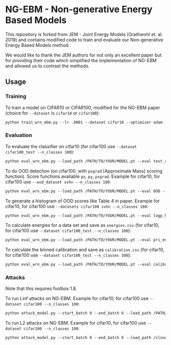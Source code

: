 # NG-EBM - Non-generative Energy Based Models
This repository is forked from JEM - Joint Energy Models (Grathwohl et. al. 2019) and contains modified code to train and evaluate our Non-generative Energy Based Models method.

We would like to thank the JEM authors for not only an excellent paper but for providing their code which simplified the implementation of NG-EBM and allowed us to contrast the methods.

<!--
A pretrained NG-EBM model on CIFAR10 can be found [here](http://www.crc.nd.edu/~csweet1/NG-EBM_CIFAR10_MODEL.pt).
-->

## Usage
### Training
To train a model on CIFAR10 or CIFAR100, modified for the NG-EBM paper (choice for ```--dataset``` is ```cifar10``` or ```cifar100```):
```markdown
python train_wrn_ebm.py --lr .0001 --dataset cifar10 --optimizer adam --energy_variance_loss 1.0 --energy_derivative_loss 1.0 --p_x_weight 0.0 --p_y_given_x_weight 1.0 --p_x_y_weight 0.0 --sigma .03 --width 10 --depth 28 --save_dir /YOUR/SAVE/DIR --warmup_iters 1000
```

### Evaluation

To evaluate the classifier on cifar10 (for cifar100 use ```--dataset cifar100_test --n_classes 100```):
```markdown
python eval_wrn_ebm.py --load_path /PATH/TO/YOUR/MODEL.pt --eval test_clf --dataset cifar_test
```
To do OOD detection (on cifar100, with ```pxgrad``` [Approximate Mass] scoring function). Score functions available ```px```, ```py```, ```pxgrad```. Example for cifar10, for cifar100 use ```--ood_dataset svhn --n_classes 100```:
```markdown
python eval_wrn_ebm.py --load_path /PATH/TO/YOUR/MODEL.pt --eval OOD --score_fn pxgrad --ood_dataset cifar_100
```
To generate a histogram of OOD scores like Table 4 in paper. Example for cifar10, for cifar100 use ```--datasets cifar100 svhn --n_classes 100```:
```markdown
python eval_wrn_ebm.py --load_path /PATH/TO/YOUR/MODEL.pt --eval logp_hist --datasets cifar10 svhn --save_dir /YOUR/HIST/FOLDER
```
To calculate energies for a data set and save as ```energies.csv``` (for cifar10, for cifar100 use ```--dataset cifar100_test --n_classes 100```):
```markdown
python eval_wrn_ebm.py --load_path /PATH/TO/YOUR/MODEL.pt --eval pri_energy --dataset cifar_test --save_dir /YOUR/SAVE/DIR 
```
To calculate the binned calibration and save as ```calibration.csv``` (for cifar10, for cifar100 use ```--dataset cifar100_test --n_classes 100```):
```markdown
python eval_wrn_ebm.py --load_path /PATH/TO/YOUR/MODEL.pt --eval calibration --dataset cifar_test --save_dir /YOUR/SAVE/DIR
```

### Attacks

Note that this requires foolbox 1.8.

To run Linf attacks on NG-EBM. Example for cifar10, for cifar100 use ```--dataset cifar100 --n_classes 100```:
```markdown
python attack_model.py --start_batch 0 --end_batch 6 --load_path /PATH/TO/YOUR/MODEL.pt --exp_name /YOUR/EXP/NAME --n_steps_refine 1 --distance Linf --random_init --n_dup_chains 5 --base_dir /PATH/TO/YOUR/EXPERIMENTS/DIRECTORY --attack_tries 1
```
To run L2 attacks on NG-EBM. Example for cifar10, for cifar100 use ```--dataset cifar100 --n_classes 100```:
```markdown
python attack_model.py --start_batch 0 --end_batch 6 --load_path /cloud_storage/BEST_EBM.pt --exp_name rerun_ebm_1_step_5_dup_l2_no_sigma_REDO --n_steps_refine 1 --distance L2 --random_init --n_dup_chains 5 --sigma 0.0 --base_dir /cloud_storage/adv_results --attack_tries 1
 ```
 
